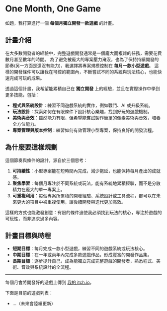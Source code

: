 # One Month, One Game

如題，我打算進行一個 **每個月獨立開發一款遊戲** 的計畫。

## 計畫介紹

在大多數開發者的經驗中，完整遊戲開發通常是一個龐大而複雜的任務，需要花費數月甚至數年的時間。
為了避免被龐大的專案壓力淹沒，也為了保持持續開發的節奏(另一方面是還沒有能力)，我選擇將專案規模控制在 **每月一款小型遊戲**。
這樣的開發條件可以讓我在可控的範圍內，不斷嘗試不同的系統與玩法核心，也能快速完成可玩的成果。

透過這個計畫，我希望能累積自己在 **獨立開發** 上的經驗，並且在實際操作中學到更多技能，包括：

- **程式與系統設計**：練習不同遊戲系統的實作，例如戰鬥、AI 或升級系統。
- **玩法設計**：探索如何在有限條件下設計核心樂趣，找到好玩的遊戲機制。
- **美術與音效**：雖然能力有限，但希望能嘗試製作簡單的像素美術與音效，培養全方位能力。
- **專案管理與版本控制**：練習如何有效管理小型專案，保持良好的開發流程。

## 為什麼要這樣規劃

這個節奏與條件的設計，源自於三個思考：

1. **可持續性**：小型專案能在短時間內完成，減少拖延，也能保持每月產出的成就感。
2. **聚焦學習**：每個月專注於不同系統或玩法，能有系統地累積經驗，而不是分散精力在龐大的單一專案上。
3. **可重複利用**：每個專案所累積的開發經驗、系統設計或工具流程，都可以在未來更大的項目中被重複使用，讓後續開發與迭代更加高效。

這樣的方式也能激發創意：有限的條件迫使我必須找到玩法的核心，專注於遊戲的可玩性，而非追求過多內容。

## 計畫目標與時程

- **短期目標**：每月完成一款小型遊戲，練習不同的遊戲系統或玩法核心。
- **中期目標**：在一年或兩年內完成多款遊戲作品，形成豐富的開發作品集。
- **長期目標**：逐步提升自己，成為能獨立完成完整遊戲的開發者，熟悉程式、美術、音效與系統設計的全流程。

---

每個月會將開發好的遊戲上傳到 [我的 itch.io](https://huashen87.itch.io/)。

下面是目前的遊戲列表：  

- …（未來會陸續更新）
